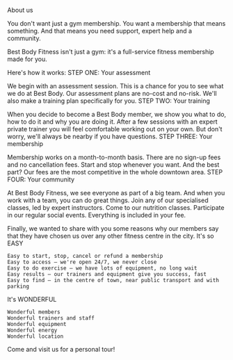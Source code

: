 
About us

You don't want just a gym membership. You want a membership that means something. And that means you need support, expert help and a community.

Best Body Fitness isn't just a gym: it's a full-service fitness membership made for you.

Here's how it works:
STEP ONE: Your assessment

We begin with an assessment session. This is a chance for you to see what we do at Best Body. Our assessment plans are no-cost and no-risk. We'll also make a training plan specifically for you.
STEP TWO: Your training

When you decide to become a Best Body member, we show you what to do, how to do it and why you are doing it. After a few sessions with an expert private trainer you will feel comfortable working out on your own. But don't worry, we'll always be nearby if you have questions.
STEP THREE: Your membership

Membership works on a month-to-month basis. There are no sign-up fees and no cancellation fees. Start and stop whenever you want. And the best part? Our fees are the most competitive in the whole downtown area.
STEP FOUR: Your community

At Best Body Fitness, we see everyone as part of a big team. And when you work with a team, you can do great things. Join any of our specialised classes, led by expert instructors. Come to our nutrition classes. Participate in our regular social events. Everything is included in your fee.

Finally, we wanted to share with you some reasons why our members say that they have chosen us over any other fitness centre in the city.
It's so EASY

    Easy to start, stop, cancel or refund a membership
    Easy to access – we're open 24/7, we never close
    Easy to do exercise – we have lots of equipment, no long wait
    Easy results – our trainers and equipment give you success, fast
    Easy to find – in the centre of town, near public transport and with parking

It's WONDERFUL

    Wonderful members
    Wonderful trainers and staff
    Wonderful equipment
    Wonderful energy
    Wonderful location

Come and visit us for a personal tour!
